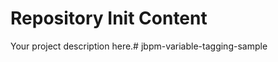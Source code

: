 Repository Init Content
=======================

Your project description here.# jbpm-variable-tagging-sample
